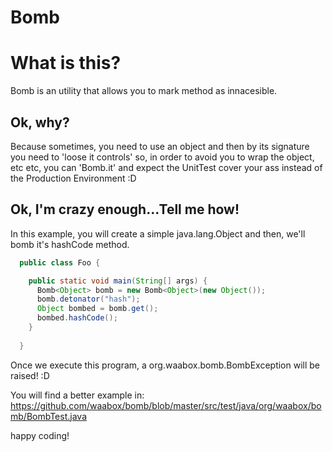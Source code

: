 # Bomb
<h1> What is this? </h2>
 
Bomb is an utility that allows you to mark method as innacesible.

<h2> Ok, why? </h2>

Because sometimes, you need to use an object and then by its signature you need to 'loose it controls' so, in order to avoid you to wrap the object, etc etc, you can 'Bomb.it' and expect the UnitTest cover your ass instead of the Production Environment :D

<h2>Ok, I'm crazy enough...Tell me how! </h2>

In this example, you will create a simple java.lang.Object and then, we'll bomb it's hashCode method.

```java
  public class Foo {

    public static void main(String[] args) {
      Bomb<Object> bomb = new Bomb<Object>(new Object());
      bomb.detonator("hash");
      Object bombed = bomb.get();
      bombed.hashCode();
    }
  
  }
```
Once we execute this program, a org.waabox.bomb.BombException will be raised! :D

You will find a better example in: https://github.com/waabox/bomb/blob/master/src/test/java/org/waabox/bomb/BombTest.java


happy coding!
